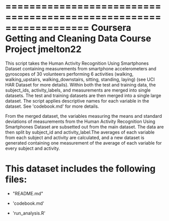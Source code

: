 ==================================================================
Coursera Getting and Cleaning Data Course Project
jmelton22
==================================================================

This script takes the Human Activity Recognition Using Smartphones 
Dataset containing measurements from smartphone accelerometers and
gyroscopes of 30 volunteers performing 6 activities (walking,
walking_upstairs, walking_downstairs, sitting, standing, laying)
(see UCI HAR Dataset for more details). Within both the test and 
training data, the subject_ids, activity_labels, and measurements 
are merged into single datasets. The test and training datasets 
are then merged into a single large dataset. The script applies 
descriptive names for each variable in the dataset. See 
'codebook.md' for more details.

From the merged dataset, the variables measuring the means and standard deviations of measurements from the Human Activity Recognition Using Smartphones Dataset are subsetted out from the main dataset. The data are then split by subject_id and activity_label.The averages of each variable from each subject and activity are calculated, and a new dataset is generated containing one measurement of the average of each variable for every subject and activity.

This dataset includes the following files:
==================================================================
- "README.md"

- 'codebook.md'

- 'run_analysis.R'
